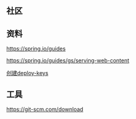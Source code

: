 ## 社区

## 资料
https://spring.io/guides

https://spring.io/guides/gs/serving-web-content

[创建deploy-keys](https://docs.github.com/en/authentication/connecting-to-github-with-ssh/managing-deploy-keys#deploy-keys)


## 工具
https://git-scm.com/download